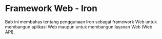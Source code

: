 # Framework Web - Iron

Bab ini membahas tentang penggunaan Iron sebagai framework Web untuk membangun aplikasi Web maupun untuk membangun layanan Web (Web API).

